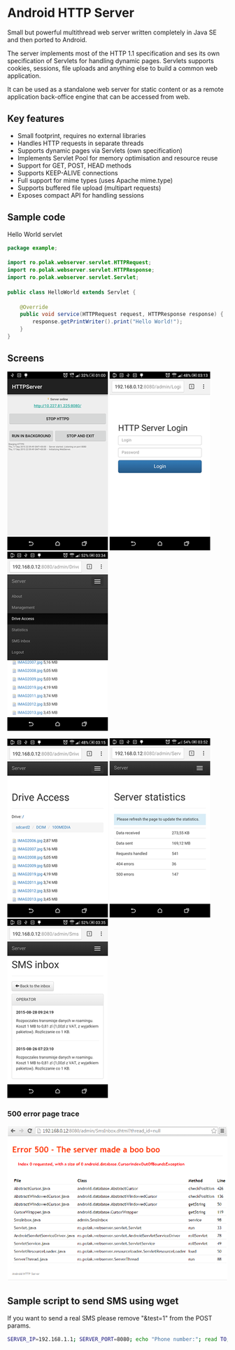 # Android HTTP Server

Small but powerful multithread web server written completely in Java SE and then ported to Android.

The server implements most of the HTTP 1.1 specification and ses its own specification of Servlets for handling dynamic pages.
Servlets supports cookies, sessions, file uploads and anything else to build a common web application.

It can be used as a standalone web server for static content or as a remote application back-office engine that can be accessed from web.

## Key features

* Small footprint, requires no external libraries
* Handles HTTP requests in separate threads
* Supports dynamic pages via Servlets (own specification)
* Implements Servlet Pool for memory optimisation and resource reuse
* Support for GET, POST, HEAD methods
* Supports KEEP-ALIVE connections
* Full support for mime types (uses Apache mime.type)
* Supports buffered file upload (multipart requests)
* Exposes compact API for handling sessions

## Sample code

Hello World servlet

```java
package example;

import ro.polak.webserver.servlet.HTTPRequest;
import ro.polak.webserver.servlet.HTTPResponse;
import ro.polak.webserver.servlet.Servlet;

public class HelloWorld extends Servlet {

    @Override
    public void service(HTTPRequest request, HTTPResponse response) {
        response.getPrintWriter().print("Hello World!");
    }
}
```

## Screens

![Admin main activity](screens/main.png)
![HTTP back-office login](screens/admin-login.png)
![HTTP back-office menu](screens/admin-menu.png)

![HTTP back-office drive access](screens/admin-drive-access.png)
![HTTP back-office server statistics](screens/admin-server-statistics.png)
![HTTP back-office SMS inbox](screens/admin-sms-inbox.png)

### 500 error page trace
![Servlet error 500](screens/servlet-error-500.png)

## Sample script to send SMS using wget

If you want to send a real SMS please remove "&test=1" from the POST params.

```bash
SERVER_IP=192.168.1.1; SERVER_PORT=8080; echo "Phone number:"; read TO; echo "Message:"; read MESSAGE; wget -qO- --post-data "to=$TO&message=$MESSAGE&test=1" http://$SERVER_IP:$SERVER_PORT/api/SmsSend.dhtml
```

